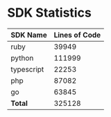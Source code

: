 # SDK Statistics

| SDK Name | Lines of Code |
| -------- | ------------- |
| ruby | 39949 |
| python | 111999 |
| typescript | 22253 |
| php | 87082 |
| go | 63845 |
| **Total** | 325128 |

